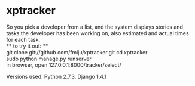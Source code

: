 xptracker
=========
So you pick a developer from a list, and the system displays stories and tasks the developer has been working on, 
also estimated and actual times for each task. <br>
** to try it out: ** <br>
git clone git://github.com/fmiju/xptracker.git
cd xptracker <br>
sudo python manage.py runserver <br>
in browser, open 127.0.0.1:8000/tracker/select/ <br>

Versions used:
Python 2.7.3, Django 1.4.1
